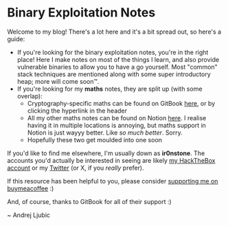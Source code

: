 # Binary Exploitation Notes

Welcome to my blog! There's a lot here and it's a bit spread out, so here's a guide:

* If you're looking for the binary exploitation notes, you're in the right place! Here I make notes on most of the things I learn, and also provide vulnerable binaries to allow you to have a go yourself. Most "common" stack techniques are mentioned along with some super introductory heap; more will come soon™.
* If you're looking for my **maths** notes, they are split up (with some overlap):
  * Cryptography-specific maths can be found on GitBook [here](https://app.gitbook.com/s/-MHfP44c-IQ\_Syc\_GT2Z/), or by clicking the hyperlink in the header
  * All my other maths notes can be found on Notion [here](https://ir0nstone.notion.site/Maths-3bb97c269fdc4dde810a3bb3ef9780f1?pvs=4). I realise having it in multiple locations is annoying, but maths support in Notion is just wayyy better. Like _so much better_. Sorry.
  * Hopefully these two get moulded into one soon

If you'd like to find me elsewhere, I'm usually down as **ir0nstone**. The accounts you'd actually be interested in seeing are likely [my HackTheBox account](https://app.hackthebox.com/profile/249013) or my [Twitter](https://twitter.com/ir0nstone) (or X, if you _really_ prefer).

If this resource has been helpful to you, please consider [supporting me on buymeacoffee](https://www.buymeacoffee.com/ir0nst0ne) :)

And, of course, thanks to GitBook for all of their support :)



\~ Andrej Ljubic
